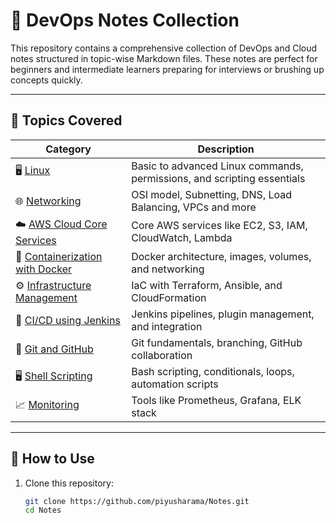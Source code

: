 # 📘 DevOps Notes Collection

This repository contains a comprehensive collection of DevOps and Cloud notes structured in topic-wise Markdown files. These notes are perfect for beginners and intermediate learners preparing for interviews or brushing up concepts quickly.

---

## 📂 Topics Covered

| Category | Description |
|----------|-------------|
| 🖥️ [Linux](Linux.md) | Basic to advanced Linux commands, permissions, and scripting essentials |
| 🌐 [Networking](Networking.md) | OSI model, Subnetting, DNS, Load Balancing, VPCs and more |
| ☁️ [AWS Cloud Core Services](AWS_20Cloud_20Core_20Services.md) | Core AWS services like EC2, S3, IAM, CloudWatch, Lambda |
| 🐳 [Containerization with Docker](Containerization_20with_20Docker.md) | Docker architecture, images, volumes, and networking |
| ⚙️ [Infrastructure Management](Infrastructure_20and_20Configuration_20Management_20using_20Terraform_2C_20Ansible_20and_20Cloudformation.md) | IaC with Terraform, Ansible, and CloudFormation |
| 🧪 [CI/CD using Jenkins](CICD_20using_20Jenkins.md) | Jenkins pipelines, plugin management, and integration |
| 🐙 [Git and GitHub](Git_20and_20Github.md) | Git fundamentals, branching, GitHub collaboration |
| 🖥️ [Shell Scripting](Shell_20Scripting.md) | Bash scripting, conditionals, loops, automation scripts |
| 📈 [Monitoring](Monitoring.md) | Tools like Prometheus, Grafana, ELK stack |

---

## 📌 How to Use

1. Clone this repository:
   ```bash
   git clone https://github.com/piyusharama/Notes.git
   cd Notes
